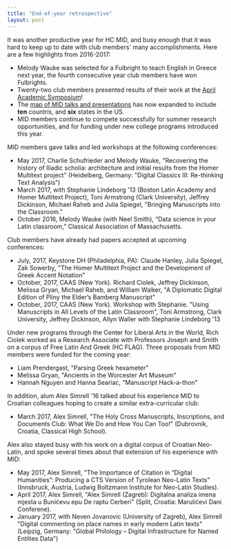 ```yaml
---
title: "End-of-year retrospective"
layout: post
---
```


It was another productive year for HC MID, and busy enough that it was hard to keep up to date with club members' many accomplishments.  Here are a few highlights from 2016-2017:

- Melody Wauke was selected for a Fulbright to teach English in Greece next year, the fourth consecutive year club members have won Fulbrights.
- Twenty-two club members presented results of their work at the [April Academic Symposium](http://hcmid.github.io/hof/hcacad/)!
- The [map of MID talks and presentations](http://hcmid.github.io/where/) has now expanded to include **ten** countris, and **six** states in the US.
- MID members continue to compete successfully for summer research opportunities, and for funding under new college programs introduced this year.

MID members gave talks and led workshops at the following conferences:

- May 2017, Charlie Schufrieder and Melody Wauke, "Recovering the history of Iliadic scholia: architecture and initial results from the Homer Multitext project" (Heidelberg, Germany: "Digital Classics III: Re-thinking Text Analysis")
- March 2017, with Stephanie Lindeborg '13 (Boston Latin Academy and Homer Multitext Project), Toni Armstrong (Clark University), Jeffrey Dickinson, Michael Raheb and Julia Spiegel, "Bringing Manuscripts into the Classroom."
- October 2016, Melody Wauke (with Neel Smith), “Data science in your Latin classroom,” Classical Association of Massachusetts.

Club members have already had papers accepted at upcoming conferences:

- July, 2017, Keystone DH (Philadelphia, PA):  Claude Hanley, Julia Spiegel, Zak Sowerby, "The Homer Multitext Project and the Development of Greek Accent Notation"
- October, 2017, CAAS (New York). Richard Ciolek, Jeffrey Dickinson, Melissa Gryan, Michael Raheb, and William Walker, "A Diplomatic Digital Edition of Pliny the Elder’s Bamberg Manuscript"
- October, 2017, CAAS (New York).  Workshop with Stephanie.
"Using Manuscripts in All Levels of the Latin  Classroom", Toni Armstrong, Clark University, Jeffrey Dickinson, Allyn Waller with Stephanie Lindeborg '13


Under new programs through the Center for Liberal Arts in the World, Rich Ciolek worked as a Research Associate with Professors Joseph and Smith on a corpus of Free Latin And Greek (HC FLAG).  Three proposals from MID members were funded for the coming year:

- Liam Prendergast, "Parsing Greek hexameter"
- Melissa Gryan, "Ancients in the Worcester Art Museum"
- Hannah Nguyen and Hanna Seariac, "Manuscript Hack-a-thon"

In addition, alum Alex Simrell '16 talked about his experience MID to Croatian colleagues hoping to create a similar extra-curricular club:

- March 2017, Alex Simrell, "The Holy Cross Manuscripts, Inscriptions, and Documents Club: What We Do and How You Can Too!" (Dubrovnik, Croatia, Classical High School).

Alex also stayed busy with his work on a digital corpus of Croatian Neo-Latin, and spoke several times about that extension of his experience with MID:

- May 2017, Alex Simrell, "The Importance of Citation in “Digital Humanities”: Producing a CTS Version of Tyrolean Neo-Latin Texts" (Innsbruck, Austria, Ludwig Boltzmann Institute for Neo-Latin Studies).
- April 2017, Alex Simrell, "Alex Simrell (Zagreb): Digitalna analiza imena mjesta u Bunićevu epu De raptu Cerberi" (Split, Croatia: Marulićevi Dani Conferene).
- January 2017, with Neven Jovanovic (University of Zagreb), Alex Simrell "Digital commenting on place names in early modern Latin texts" (Leipzig, Germany: "Global Philology – Digital Infrastructure for Named Entities Data")
